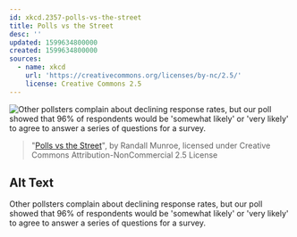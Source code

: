 ```yaml
---
id: xkcd.2357-polls-vs-the-street
title: Polls vs the Street
desc: ''
updated: 1599634800000
created: 1599634800000
sources:
  - name: xkcd
    url: 'https://creativecommons.org/licenses/by-nc/2.5/'
    license: Creative Commons 2.5
---
```

![Other pollsters complain about declining response rates, but our poll showed that 96% of respondents would be 'somewhat likely' or 'very likely' to agree to answer a series of questions for a survey.](https://imgs.xkcd.com/comics/polls_vs_the_street.png)
> "[Polls vs the Street](https://xkcd.com/2357/)", by Randall Munroe, licensed under Creative Commons Attribution-NonCommercial 2.5 License

## Alt Text
Other pollsters complain about declining response rates, but our poll showed that 96% of respondents would be 'somewhat likely' or 'very likely' to agree to answer a series of questions for a survey.

